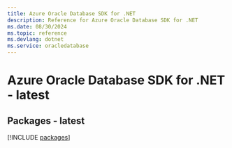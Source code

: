 ```yaml
---
title: Azure Oracle Database SDK for .NET
description: Reference for Azure Oracle Database SDK for .NET
ms.date: 08/30/2024
ms.topic: reference
ms.devlang: dotnet
ms.service: oracledatabase
---
```

# Azure Oracle Database SDK for .NET - latest
## Packages - latest
[!INCLUDE [packages](oracle-database-index.md)]